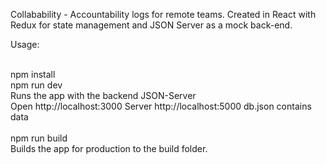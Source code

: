 Collabability - Accountability logs for remote teams. Created in React with Redux for state management and JSON Server as a mock back-end.

Usage:<br/>

<br/>
npm install<br/>
npm run dev<br/>
Runs the app with the backend JSON-Server<br/>
Open http://localhost:3000 Server http://localhost:5000 db.json contains data<br/>
<br/>
npm run build<br/>
Builds the app for production to the build folder.
